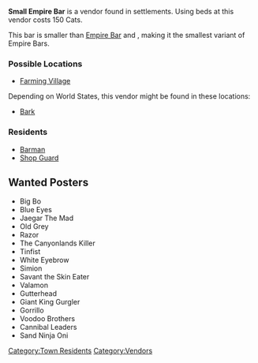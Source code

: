 **Small Empire Bar** is a vendor found in [](03%20-%20Projects%20&%20Wikis/Kenshi/Kenshi%20Wiki/Kenshi%20Wiki%20Template/United_Cities.md) settlements. Using beds at this vendor
costs 150 Cats.

This bar is smaller than [Empire Bar](Empire_Bar.md "wikilink") and [](Empire_Big_Bar.md), making it the smallest variant of
Empire Bars.

### Possible Locations

- [Farming Village](Farming_Village.md "wikilink")

Depending on World States, this vendor might be found in these
locations:

- [Bark](Bark.md "wikilink")

### Residents

- [Barman](Barman.md "wikilink")
- [Shop Guard](Shop_Guard.md "wikilink")

## Wanted Posters

- Big Bo
- Blue Eyes
- Jaegar The Mad
- Old Grey
- Razor
- The Canyonlands Killer
- Tinfist
- White Eyebrow
- Simion
- Savant the Skin Eater
- Valamon
- Gutterhead
- Giant King Gurgler
- Gorrillo
- Voodoo Brothers
- Cannibal Leaders
- Sand Ninja Oni

[Category:Town Residents](Category:Town_Residents "wikilink")
[Category:Vendors](Category:Vendors "wikilink")